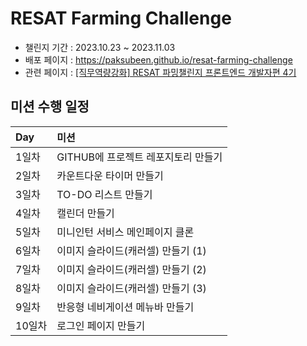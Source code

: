 # RESAT Farming Challenge
- 챌린지 기간 : 2023.10.23 ~ 2023.11.03
- 배포 페이지 : https://paksubeen.github.io/resat-farming-challenge
- 관련 페이지 : [[직무역량강화] RESAT 파밍챌린지 프론트엔드 개발자편 4기](https://miniintern.com/event/2289)

## 미션 수행 일정
|Day|미션|
|:---|:---|
|1일차|GITHUB에 프로젝트 레포지토리 만들기|
|2일차|카운트다운 타이머 만들기|
|3일차|TO-DO 리스트 만들기|
|4일차|캘린더 만들기|
|5일차|미니인턴 서비스 메인페이지 클론|
|6일차|이미지 슬라이드(캐러셀) 만들기 (1)|
|7일차|이미지 슬라이드(캐러셀) 만들기 (2)|
|8일차|이미지 슬라이드(캐러셀) 만들기 (3)|
|9일차|반응형 네비게이션 메뉴바 만들기|
|10일차|로그인 페이지 만들기|
